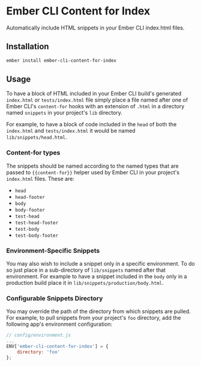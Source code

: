 # Ember CLI Content for Index

Automatically include HTML snippets in your Ember CLI index.html files.

## Installation

```sh
ember install ember-cli-content-for-index
```

## Usage

To have a block of HTML included in your Ember CLI build's generated `index.html` or `tests/index.html` file simply place a file named after one of Ember CLI's `content-for` hooks with an extension of `.html` in a directory named `snippets` in your project's `lib` directory.

For example, to have a block of code included in the `head` of both the `index.html` and `tests/index.html` it would be named `lib/snippets/head.html`.

### Content-for types

The snippets should be named according to the named types that are passed to `{{content-for}}` helper used by Ember CLI in your project's `index.html` files. These are:
- `head`
- `head-footer`
- `body`
- `body-footer`
- `test-head`
- `test-head-footer`
- `test-body`
- `test-body-footer`

### Environment-Specific Snippets

You may also wish to include a snippet only in a specific environment. To do so just place in a sub-directory of `lib/snippets` named after that environment. For example to have a snippet included in the `body` only in a production build place it in `lib/snippets/production/body.html`.

### Configurable Snippets Directory

You may override the path of the directory from which snippets are pulled. For example, to pull snippets from your project's `foo` directory, add the following app's environment configuration:

```js
// config/environment.js
...
ENV['ember-cli-content-for-index'] = {
    directory: 'foo'
};
```
